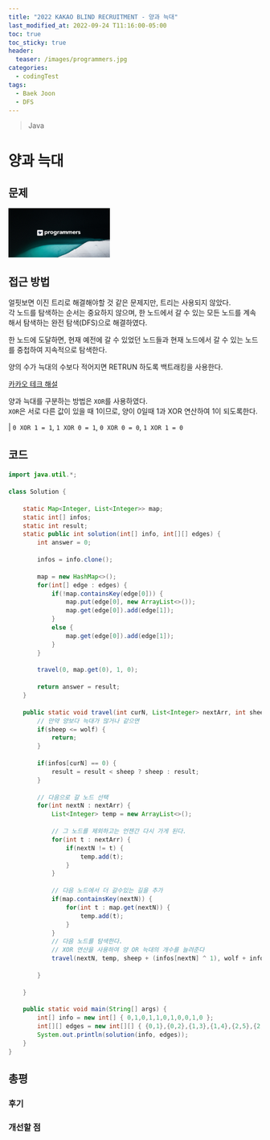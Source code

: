 ```yaml
---
title: "2022 KAKAO BLIND RECRUITMENT - 양과 늑대"
last_modified_at: 2022-09-24 T11:16:00-05:00
toc: true
toc_sticky: true
header:
  teaser: /images/programmers.jpg
categories:
  - codingTest
tags:
  - Baek Joon
  - DFS
---
```


> Java

# 양과 늑대

## 문제

[<img src="/images/programmers.jpg" width="40%" height="40%">](https://school.programmers.co.kr/learn/courses/30/lessons/92343)

## 접근 방법

얼핏보면 이진 트리로 해결해야할 것 같은 문제지만, 트리는 사용되지 않았다.  
각 노드를 탐색하는 순서는 중요하지 않으며, 한 노드에서 갈 수 있는 모든 노드를 계속해서 탐색하는 완전 탐색(DFS)으로 해결하였다.

한 노드에 도달하면, 현재 예전에 갈 수 있었던 노드들과 현재 노드에서 갈 수 있는 노드를 중첩하여 지속적으로 탐색한다.

양의 수가 늑대의 수보다 적어지면 RETRUN 하도록 백트래킹을 사용한다.

[카카오 테크 해설](https://tech.kakao.com/2022/01/14/2022-kakao-recruitment-round-1/#%EB%AC%B8%EC%A0%9C-5-%EC%96%91%EA%B3%BC-%EB%8A%91%EB%8C%80)

양과 늑대를 구분하는 방법은 `XOR`를 사용하였다.  
`XOR`은 서로 다른 값이 있을 때 1이므로, 양이 0일때 1과 XOR 연산하여 1이 되도록한다.

| `0 XOR 1 = 1`, `1 XOR 0 = 1`, `0 XOR 0 = 0`, `1 XOR 1 = 0`

## 코드

```java
import java.util.*;

class Solution {

	static Map<Integer, List<Integer>> map;
	static int[] infos;
	static int result;
	static public int solution(int[] info, int[][] edges) {
        int answer = 0;

        infos = info.clone();

        map = new HashMap<>();
        for(int[] edge : edges) {
        	if(!map.containsKey(edge[0])) {
        		map.put(edge[0], new ArrayList<>());
        		map.get(edge[0]).add(edge[1]);
        	}
        	else {
        		map.get(edge[0]).add(edge[1]);
        	}
        }

        travel(0, map.get(0), 1, 0);

        return answer = result;
    }

    public static void travel(int curN, List<Integer> nextArr, int sheep, int wolf) {
    	// 만약 양보다 늑대가 많거나 같으면
    	if(sheep <= wolf) {
    		return;
    	}

    	if(infos[curN] == 0) {
    		result = result < sheep ? sheep : result;
    	}

    	// 다음으로 갈 노드 선택
    	for(int nextN : nextArr) {
    		List<Integer> temp = new ArrayList<>();

    		// 그 노드를 제외하고는 언젠간 다시 가게 된다.
    		for(int t : nextArr) {
    			if(nextN != t) {
    				temp.add(t);
    			}
    		}

    		// 다음 노드에서 더 갈수있는 길을 추가
    		if(map.containsKey(nextN)) {
    			for(int t : map.get(nextN)) {
        			temp.add(t);
        		}
    		}
    		// 다음 노드를 탐색한다.
    		// XOR 연산을 사용하여 양 OR 늑대의 개수를 늘려준다
    		travel(nextN, temp, sheep + (infos[nextN] ^ 1), wolf + infos[nextN]);

    	}

    }

    public static void main(String[] args) {
    	int[] info = new int[] { 0,1,0,1,1,0,1,0,0,1,0 };
    	int[][] edges = new int[][] { {0,1},{0,2},{1,3},{1,4},{2,5},{2,6},{3,7},{4,8},{6,9},{9,10} };
    	System.out.println(solution(info, edges));
	}
}

```

## 총평

### 후기

### 개선할 점
